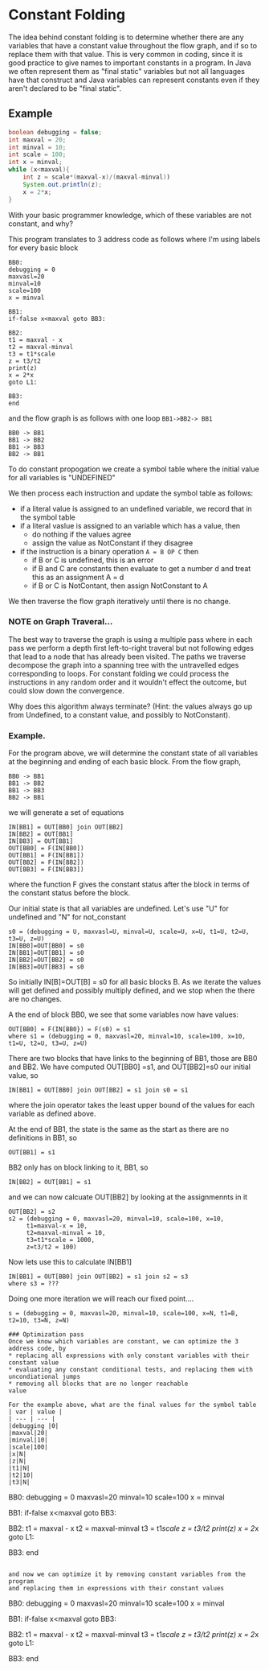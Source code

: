 # Constant Folding

The idea behind constant folding is to determine whether there are any variables that have a constant value throughout the flow graph,
and if so to replace them with that value. This is very common in coding, since it is good practice to give names to important constants
in a program. In Java we often represent them as "final static" variables but not all languages have that construct and Java variables can
represent constants even if they aren't declared to be "final static".

## Example
``` java
boolean debugging = false;
int maxval = 20;
int minval = 10;
int scale = 100;
int x = minval;
while (x<maxval){
    int z = scale*(maxval-x)/(maxval-minval))
    System.out.println(z);
    x = 2*x;
}
```
With your basic programmer knowledge, which of these variables are not constant, and why?

This program translates to 3 address code as follows where I'm using labels for every basic block
```
BB0:
debugging = 0
maxvasl=20
minval=10
scale=100
x = minval

BB1:
if-false x<maxval goto BB3:

BB2:
t1 = maxval - x
t2 = maxval-minval
t3 = t1*scale
z = t3/t2
print(z)
x = 2*x
goto L1:

BB3:
end
```
and the flow graph is as follows with one loop ```BB1->BB2-> BB1```
```
BB0 -> BB1
BB1 -> BB2
BB1 -> BB3
BB2 -> BB1
```
To do constant propogation we create a symbol table where the initial value for all variables is "UNDEFINED"

We then process each instruction and update the symbol table as follows:
* if a literal value is assigned to an undefined variable, we record that in the symbol table
* if a literal vaslue is assigned to an variable which has a value, then
  * do nothing if the values agree
  * assign the value as NotConstant if they disagree
* if the instruction is a binary operation ```A = B OP C``` then
  * if B or C is undefined, this is an error
  * if B and C are constants then evaluate to get a number d and treat this as an assignment A = d
  * if B or C is NotContant, then assign NotConstant to A

We then traverse the flow graph  iteratively until there is no change.

### NOTE on Graph Traveral...
The best way to traverse the graph is using a multiple pass where in each pass we perform a depth first left-to-right traveral but not following edges that lead to a node that has already been visited. The paths we traverse decompose the graph into a spanning tree with the untravelled edges corresponding to loops.
For constant folding we could process the instructions in any random order and it wouldn't effect the outcome, but could slow down the convergence.

Why does this algorithm always terminate? (Hint: the values always go up from Undefined, to a constant value, and possibly to NotConstant).

### Example.
For the program above, we will determine the constant state of all variables at the beginning and ending of each basic block.
From the flow graph, 
```
BB0 -> BB1
BB1 -> BB2
BB1 -> BB3
BB2 -> BB1
```
we will generate a set of equations
```
IN[BB1] = OUT[BB0] join OUT[BB2]
IN[BB2] = OUT[BB1]
IN[BB3] = OUT[BB1]
OUT[BB0] = F(IN[BB0])
OUT[BB1] = F(IN[BB1])
OUT[BB2] = F(IN[BB2])
OUT[BB3] = F(IN[BB3])
```
where the function F gives the constant status after the block in terms of the constant status before the block.

Our initial state is that all variables are undefined. Let's use "U" for undefined and "N" for not_constant
```
s0 = (debugging = U, maxvasl=U, minval=U, scale=U, x=U, t1=U, t2=U, t3=U, z=U)
IN[BB0]=OUT[BB0] = s0
IN[BB1]=OUT[BB1] = s0
IN[BB2]=OUT[BB2] = s0
IN[BB3]=OUT[BB3] = s0
```
So initially  IN[B]=OUT[B] = s0 for all basic blocks B. As we iterate the values will get
defined and possibly multiply defined, and we stop when the there are no changes.

A the end of block BB0, we see that some variables now have values:
```
OUT[BB0] = F(IN[BB0}) = F(s0) = s1
where s1 = (debugging = 0, maxvasl=20, minval=10, scale=100, x=10, t1=U, t2=U, t3=U, z=U)
```

There are two blocks that have links to the beginning of BB1, those are BB0 and BB2.
We have computed OUT[BB0] =s1, and OUT[BB2]=s0 our initial value, so
```
IN[BB1] = OUT[BB0] join OUT[BB2] = s1 join s0 = s1
```
where the join operator takes the least upper bound of the values for each variable as defined above.

At the end of BB1, the state is the same as the start as there are no definitions in BB1, so
```
OUT[BB1] = s1
```
BB2 only has on block linking to it, BB1, so 
```
IN[BB2] = OUT[BB1] = s1
```
and we can now calcuate OUT[BB2]  by looking at the assignmennts in it
```
OUT[BB2] = s2
s2 = (debugging = 0, maxvasl=20, minval=10, scale=100, x=10,
     t1=maxval-x = 10,
     t2=maxval-minval = 10,
     t3=t1*scale = 1000,
     z=t3/t2 = 100)
```
Now lets use this to calculate IN[BB1]
```
IN[BB1] = OUT[BB0] join OUT[BB2] = s1 join s2 = s3
where s3 = ???
```
Doing one more iteration we will reach our fixed point....
```
s = (debugging = 0, maxvasl=20, minval=10, scale=100, x=N, t1=B, t2=10, t3=N, z=N)

### Optimization pass
Once we know which variables are constant, we can optimize the 3 address code, by 
* replacing all expressions with only constant variables with their constant value 
* evaluating any constant conditional tests, and replacing them with uncondiational jumps
* removing all blocks that are no longer reachable
value

For the example above, what are the final values for the symbol table
| var | value |
| --- | --- |
|debugging |0|
|maxval|20|
|minval|10|
|scale|100|
|x|N|
|z|N|
|t1|N|
|t2|10|
|t3|N|

```
BB0:
debugging = 0
maxvasl=20
minval=10
scale=100
x = minval

BB1:
if-false x<maxval goto BB3:

BB2:
t1 = maxval - x
t2 = maxval-minval
t3 = t1*scale
z = t3/t2
print(z)
x = 2*x
goto L1:

BB3:
end
```

and now we can optimize it by removing constant variables from the program
and replacing them in expressions with their constant values
```
BB0:
debugging = 0
maxvasl=20
minval=10
scale=100
x = minval

BB1:
if-false x<maxval goto BB3:

BB2:
t1 = maxval - x
t2 = maxval-minval
t3 = t1*scale
z = t3/t2
print(z)
x = 2*x
goto L1:

BB3:
end
```




